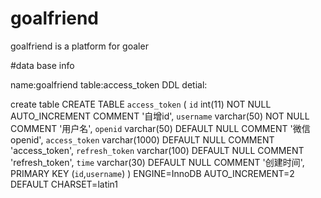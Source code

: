 # goalfriend
goalfriend is a platform for goaler

#data base info

name:goalfriend
table:access_token
DDL detial:

create table
CREATE TABLE `access_token` (
   `id` int(11) NOT NULL AUTO_INCREMENT COMMENT '自增id',
   `username` varchar(50) NOT NULL COMMENT '用户名',
   `openid` varchar(50) DEFAULT NULL COMMENT '微信openid',
   `access_token` varchar(1000) DEFAULT NULL COMMENT 'access_token',
   `refresh_token` varchar(100) DEFAULT NULL COMMENT 'refresh_token',
   `time` varchar(30) DEFAULT NULL COMMENT '创建时间',
   PRIMARY KEY (`id`,`username`)
 ) ENGINE=InnoDB AUTO_INCREMENT=2 DEFAULT CHARSET=latin1